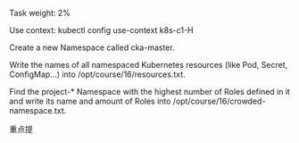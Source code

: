 Task weight: 2%

Use context: kubectl config use-context k8s-c1-H

Create a new Namespace called cka-master.

Write the names of all namespaced Kubernetes resources (like Pod, Secret, ConfigMap...) into /opt/course/16/resources.txt.

Find the project-* Namespace with the highest number of Roles defined in it and write its name and amount of Roles into /opt/course/16/crowded-namespace.txt.

重点提